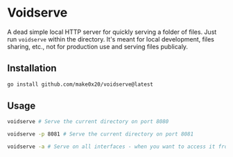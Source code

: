 # Voidserve

A dead simple local HTTP server for quickly serving a folder of files. Just run `voidserve` within the directory. It's meant for local development, files sharing, etc., not for production use and serving files publicaly.

## Installation

```bash
go install github.com/make0x20/voidserve@latest
```

## Usage

```bash
voidserve # Serve the current directory on port 8080

voidserve -p 8081 # Serve the current directory on port 8081

voidserve -a # Serve on all interfaces - when you want to access it from another device
```

